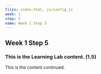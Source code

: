 ```yaml
---
files: index.html, js/config.js
week: 1
step: 5
name: Week 1 Step 5
---
```


## Week 1 Step 5

### This is the Learning Lab content. (1.5)

This is the content continued.
